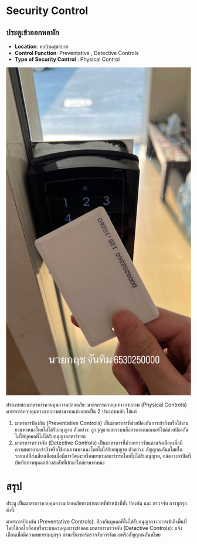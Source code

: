 # Security Control
## ประตูเข้าออกหอพัก

- **Location**: หอบ้านสุขสบาย
- **Control Function**: Preventative , Detective Controls
- **Type of Security Control** : Physical Control

![Picture](pic/7CCD73DE-6C29-4753-820E-0EA9AD2E3E6C.jpg)

ประเภทของมาตรการควบคุมความปลอดภัย: มาตรการควบคุมทางกายภาพ (Physical Controls)
มาตรการควบคุมทางกายภาพสามารถแบ่งออกเป็น 2 ประเภทหลัก ได้แก่

1. มาตรการป้องกัน (Preventative Controls)
เป็นมาตรการที่ช่วยป้องกันการเข้าถึงหรือใช้งานยานพาหนะโดยไม่ได้รับอนุญาต
ตัวอย่าง: ลูกกุญแจและระบบล็อกของรถมอเตอร์ไซค์ช่วยป้องกันไม่ให้บุคคลที่ไม่ได้รับอนุญาตสตาร์ทรถ
2. มาตรการตรวจจับ (Detective Controls)
เป็นมาตรการที่ช่วยตรวจจับและแจ้งเตือนเมื่อมีความพยายามเข้าถึงหรือใช้งานยานพาหนะโดยไม่ได้รับอนุญาต
ตัวอย่าง: สัญญาณกันขโมยในรถยนต์ที่ส่งเสียงเตือนเมื่อมีการงัดแงะหรือพยายามสตาร์ทรถโดยไม่ได้รับอนุญาต, กล้องวงจรปิดที่บันทึกภาพบุคคลต้องสงสัยที่เข้ามาใกล้ยานพาหนะ

# สรุป
ประตู เป็นมาตรการควบคุมความปลอดภัยทางกายภาพที่ทำหน้าที่ทั้ง ป้องกัน และ ตรวจจับ การบุกรุก ดังนี้:

มาตรการป้องกัน (Preventative Controls): ป้องกันบุคคลที่ไม่ได้รับอนุญาตจากการเข้าถึงพื้นที่ โดยใช้กลไกล็อกหรือระบบควบคุมการเข้าออก
มาตรการตรวจจับ (Detective Controls): แจ้งเตือนเมื่อมีความพยายามบุกรุก ผ่านเซ็นเซอร์ตรวจจับการงัดแงะหรือสัญญาณกันขโมย
